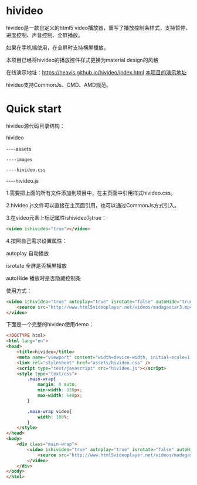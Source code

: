 # hivideo
hivideo是一款自定义的html5 video播放器，重写了播放控制条样式，支持暂停、进度控制、声音控制、全屏播放。

如果在手机端使用，在全屏时支持横屏播放。

本项目已经将hivideo的播放控件样式更换为material design的风格

在线演示地址：https://heavis.github.io/hivideo/index.html
[本项目的演示地址](https://lollipopnougat.github.io/website-calculator/hivideo/index.html)

hivideo支持CommonJs、CMD、AMD规范。

# Quick start
hivideo源代码目录结构：

hivideo

----assets

    ----images
    
    ----hivideo.css
    
----hivideo.js


1.需要把上面的所有文件添加到项目中，在主页面中引用样式hivideo.css。

2.hivideo.js文件可以直接在主页面引用，也可以通过CommonJs方式引入。

3.在video元素上标记属性ishivideo为true：
```html
<video ishivideo="true"></video>
```
4.按照自己需求设置属性：

autoplay 自动播放

isrotate 全屏是否横屏播放

autoHide 播放时是否隐藏控制条

使用方式：
```html
<video ishivideo="true" autoplay="true" isrotate="false" autoHide="true">
    <source src="http://www.html5videoplayer.net/videos/madagascar3.mp4" type="video/mp4">
</video>
```
下面是一个完整的hivideo使用demo：
```html
<!DOCTYPE html>
<html lang="en">
<head>
    <title>hivideo</title>
    <meta name="viewport" content="width=device-width, initial-scale=1.0">
    <link rel="stylesheet" href="assets/hivideo.css" />
    <script type="text/javascript" src="hivideo.js"></script>
    <style type="text/css">
        .main-wrap{
            margin: 0 auto;
            min-width: 320px;
            max-width: 640px;
        }

        .main-wrap video{
            width: 100%;
        }
    </style>
</head>
<body>
    <div class="main-wrap">
        <video ishivideo="true" autoplay="true" isrotate="false" autoHide="true">
            <source src="http://www.html5videoplayer.net/videos/madagascar3.mp4" type="video/mp4">
        </video>
    </div>
</body>
</html>
```


